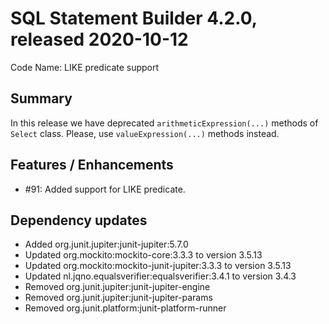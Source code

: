 # SQL Statement Builder 4.2.0, released 2020-10-12

Code Name: LIKE predicate support

## Summary

In this release we have deprecated `arithmeticExpression(...)` methods of `Select` class. 
Please, use `valueExpression(...)` methods instead.

## Features / Enhancements
 
* #91: Added support for LIKE predicate.

## Dependency updates

* Added org.junit.jupiter:junit-jupiter:5.7.0
* Updated org.mockito:mockito-core:3.3.3 to version 3.5.13
* Updated org.mockito:mockito-junit-jupiter:3.3.3 to version 3.5.13
* Updated nl.jqno.equalsverifier:equalsverifier:3.4.1 to version 3.4.3
* Removed org.junit.jupiter:junit-jupiter-engine
* Removed org.junit.jupiter:junit-jupiter-params
* Removed org.junit.platform:junit-platform-runner